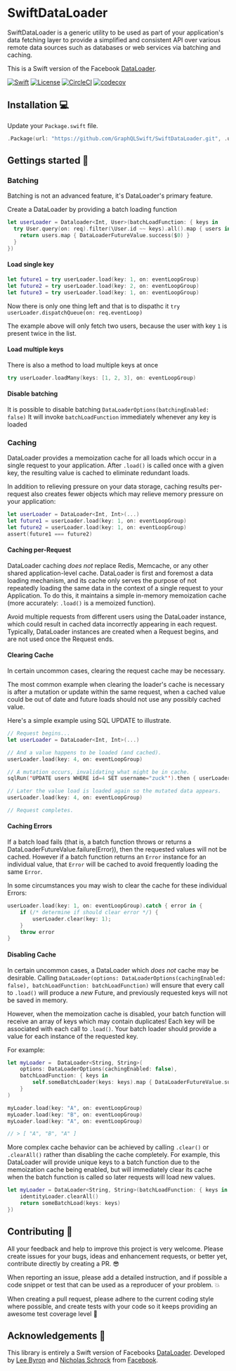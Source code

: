 # SwiftDataLoader
SwiftDataLoader is a generic utility to be used as part of your application's data fetching layer to provide a simplified and consistent API over various remote data sources such as databases or web services via batching and caching.

This is a Swift version of the Facebook [DataLoader](https://github.com/facebook/dataloader).

[![Swift][swift-badge]][swift-url]
[![License][mit-badge]][mit-url]
[![CircleCI][circleci-badge]][circleci-uri]
[![codecov][codecov-badge]][codecov-uri]

## Installation 💻

Update your `Package.swift` file.

```swift
.Package(url: "https://github.com/GraphQLSwift/SwiftDataLoader.git", .upToNextMajor(from: "1.1.0"))
```

## Gettings started 🚀
### Batching
Batching is not an advanced feature, it's DataLoader's primary feature. 

Create a DataLoader by providing a batch loading function
```swift
let userLoader = Dataloader<Int, User>(batchLoadFunction: { keys in
  try User.query(on: req).filter(\User.id ~~ keys).all().map { users in
    return users.map { DataLoaderFutureValue.success($0) }
  }
})
```
#### Load single key
```swift
let future1 = try userLoader.load(key: 1, on: eventLoopGroup)
let future2 = try userLoader.load(key: 2, on: eventLoopGroup)
let future3 = try userLoader.load(key: 1, on: eventLoopGroup)
```

Now there is only one thing left and that is to dispathc it `try userLoader.dispatchQueue(on: req.eventLoop)`

The example above will only fetch two users, because the user with key `1` is present twice in the list. 

#### Load multiple keys
There is also a method to load multiple keys at once
```swift
try userLoader.loadMany(keys: [1, 2, 3], on: eventLoopGroup)
```

#### Disable batching
It is possible to disable batching `DataLoaderOptions(batchingEnabled: false)`
It will invoke `batchLoadFunction` immediately whenever any key is loaded

### Caching

DataLoader provides a memoization cache for all loads which occur in a single
request to your application. After `.load()` is called once with a given key,
the resulting value is cached to eliminate redundant loads.

In addition to relieving pressure on your data storage, caching results per-request
also creates fewer objects which may relieve memory pressure on your application:

```swift
let userLoader = DataLoader<Int, Int>(...)
let future1 = userLoader.load(key: 1, on: eventLoopGroup)
let future2 = userLoader.load(key: 1, on: eventLoopGroup)
assert(future1 === future2)
```

#### Caching per-Request

DataLoader caching *does not* replace Redis, Memcache, or any other shared
application-level cache. DataLoader is first and foremost a data loading mechanism,
and its cache only serves the purpose of not repeatedly loading the same data in
the context of a single request to your Application. To do this, it maintains a
simple in-memory memoization cache (more accurately: `.load()` is a memoized function).

Avoid multiple requests from different users using the DataLoader instance, which
could result in cached data incorrectly appearing in each request. Typically,
DataLoader instances are created when a Request begins, and are not used once the
Request ends.

#### Clearing Cache

In certain uncommon cases, clearing the request cache may be necessary.

The most common example when clearing the loader's cache is necessary is after
a mutation or update within the same request, when a cached value could be out of
date and future loads should not use any possibly cached value.

Here's a simple example using SQL UPDATE to illustrate.

```swift
// Request begins...
let userLoader = DataLoader<Int, Int>(...)

// And a value happens to be loaded (and cached).
userLoader.load(key: 4, on: eventLoopGroup)

// A mutation occurs, invalidating what might be in cache.
sqlRun('UPDATE users WHERE id=4 SET username="zuck"').then { userLoader.clear(4) }

// Later the value load is loaded again so the mutated data appears.
userLoader.load(key: 4, on: eventLoopGroup)

// Request completes.
```

#### Caching Errors

If a batch load fails (that is, a batch function throws or returns a DataLoaderFutureValue.failure(Error)), 
then the requested values will not be cached. However if a batch
function returns an `Error` instance for an individual value, that `Error` will
be cached to avoid frequently loading the same `Error`.

In some circumstances you may wish to clear the cache for these individual Errors:

```swift
userLoader.load(key: 1, on: eventLoopGroup).catch { error in {
    if (/* determine if should clear error */) {
        userLoader.clear(key: 1);
    }
    throw error
}
```

#### Disabling Cache

In certain uncommon cases, a DataLoader which *does not* cache may be desirable.
Calling `DataLoader(options: DataLoaderOptions(cachingEnabled: false), batchLoadFunction: batchLoadFunction)` will ensure that every
call to `.load()` will produce a *new* Future, and previously requested keys will not be
saved in memory.

However, when the memoization cache is disabled, your batch function will
receive an array of keys which may contain duplicates! Each key will be
associated with each call to `.load()`. Your batch loader should provide a value
for each instance of the requested key.

For example:

```swift
let myLoader =  DataLoader<String, String>(
    options: DataLoaderOptions(cachingEnabled: false),
    batchLoadFunction: { keys in 
        self.someBatchLoader(keys: keys).map { DataLoaderFutureValue.success($0) }
    }
)

myLoader.load(key: "A", on: eventLoopGroup)
myLoader.load(key: "B", on: eventLoopGroup)
myLoader.load(key: "A", on: eventLoopGroup)

// > [ "A", "B", "A" ]
```

More complex cache behavior can be achieved by calling `.clear()` or `.clearAll()`
rather than disabling the cache completely. For example, this DataLoader will
provide unique keys to a batch function due to the memoization cache being
enabled, but will immediately clear its cache when the batch function is called
so later requests will load new values.

```swift
let myLoader = DataLoader<String, String>(batchLoadFunction: { keys in
    identityLoader.clearAll()
    return someBatchLoad(keys: keys)
})
```

## Contributing 🤘

All your feedback and help to improve this project is very welcome. Please create issues for your bugs, ideas and enhancement requests, or better yet, contribute directly by creating a PR. 😎

When reporting an issue, please add a detailed instruction, and if possible a code snippet or test that can be used as a reproducer of your problem. 💥

When creating a pull request, please adhere to the current coding style where possible, and create tests with your code so it keeps providing an awesome test coverage level 💪

## Acknowledgements 👏

This library is entirely a Swift version of Facebooks [DataLoader](https://github.com/facebook/dataloader). Developed by  [Lee Byron](https://github.com/leebyron) and
[Nicholas Schrock](https://github.com/schrockn) from [Facebook](https://www.facebook.com/).

[swift-badge]: https://img.shields.io/badge/Swift-5.2-orange.svg?style=flat
[swift-url]: https://swift.org

[mit-badge]: https://img.shields.io/badge/License-MIT-blue.svg?style=flat
[mit-url]: https://tldrlegal.com/license/mit-license

[circleci-badge]: https://circleci.com/gh/kimdv/SwiftDataLoader.svg?style=svg
[circleci-uri]: https://circleci.com/gh/kimdv/SwiftDataLoader

[codecov-badge]: https://codecov.io/gh/kimdv/SwiftDataLoader/branch/master/graph/badge.svg
[codecov-uri]: https://codecov.io/gh/kimdv/SwiftDataLoader
